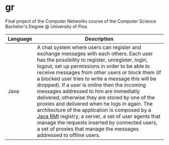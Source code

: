 # gr
Final project of the Computer Networks course of the Computer Science Bachelor's Degree @ University of Pisa.

| <b>Language</b> | <b>Description</b> |
| --------------- | ------------------ | 
| Java | A chat system where users can register and exchange messages with each others. Each user has the possibility to register, unregister, login, logout, set up permissions in order to be able to receive messages from other users or block them (if a blocked user tries to write a message this will be dropped). If a user is online then the incoming messages addressed to him are immediatly delivered, otherwise they are stored by one of the proxies and delivered when he logs in again. The architecture of the application is composed by a [Java RMI](https://docs.oracle.com/javase/tutorial/rmi/index.html) registry, a server, a set of user agents that manage the requests inserted by connected users, a set of proxies that manage the messages addressed to offline users. | 

